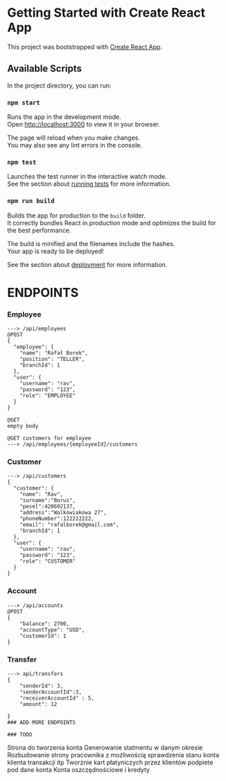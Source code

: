 # Getting Started with Create React App

This project was bootstrapped with [Create React App](https://github.com/facebook/create-react-app).

## Available Scripts

In the project directory, you can run:

### `npm start`

Runs the app in the development mode.\
Open [http://localhost:3000](http://localhost:3000) to view it in your browser.

The page will reload when you make changes.\
You may also see any lint errors in the console.

### `npm test`

Launches the test runner in the interactive watch mode.\
See the section about [running tests](https://facebook.github.io/create-react-app/docs/running-tests) for more information.

### `npm run build`

Builds the app for production to the `build` folder.\
It correctly bundles React in production mode and optimizes the build for the best performance.

The build is minified and the filenames include the hashes.\
Your app is ready to be deployed!

See the section about [deployment](https://facebook.github.io/create-react-app/docs/deployment) for more information.

# ENDPOINTS
### Employee
```
---> /api/employees
@POST
{
  "employee": {
    "name": "Rafał Borek",
    "position": "TELLER",
    "branchId": 1
  },
  "user": {
    "username": "rav",
    "password": "123",
    "role": "EMPLOYEE"
  }
}

@GET
empty body

@GET customers for employee
---> /api/employees/{employeeId}/customers
```
### Customer
```
---> /api/customers
{
  "customer": {
    "name": "Rav",
    "surname":"Borus",
    "pesel":420692137,
    "address":"Walkowiakowa 27",
    "phoneNumber":122222222,
    "email": "rafalborek@gmail.com",
    "branchId": 1
  },
  "user": {
    "username": "rav",
    "password": "123",
    "role": "CUSTOMER"
  }
}
```

### Account
```
---> /api/accounts
@POST
{
    "balance": 2700,
    "accountType": "USD",
    "customerId": 1
}
```
### Transfer
```
---> api/transfers
{
    "senderId": 3,
    "senderAccountId":3,
    "receiverAccountId" : 5,
    "amount": 12

}
### ADD MORE ENDPOINTS

### TODO
```
Strona do tworzenia konta
Generowanie statmentu w danym okresie
Rozbudowanie strony pracownika z możliwością sprawdzenia stanu konta klienta transakcji itp
Tworznie kart płatyniczych przez klientów podpiete pod dane konta
Konta oszczędnościowe i kredyty
```